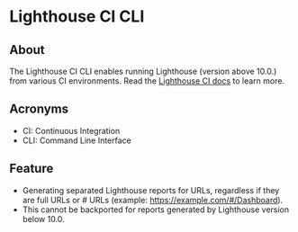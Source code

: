 # Lighthouse CI CLI

## About

The Lighthouse CI CLI enables running Lighthouse (version above 10.0.) from various CI environments. Read the [Lighthouse CI docs](https://github.com/GoogleChrome/lighthouse-ci/blob/main/README.md) to learn more.

## Acronyms

- CI: Continuous Integration
- CLI: Command Line Interface

## Feature

- Generating separated Lighthouse reports for URLs, regardless if they are full URLs or # URLs (example: https://example.com/#/Dashboard).
- This cannot be backported for reports generated by Lighthouse version below 10.0.
